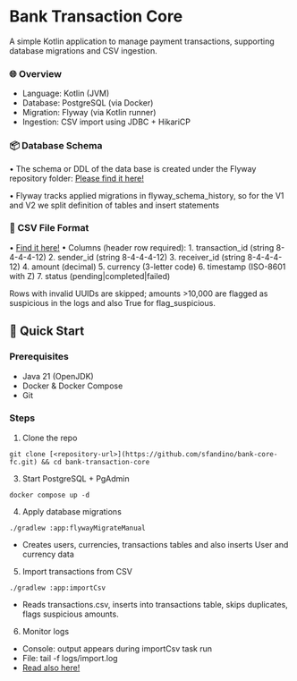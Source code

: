 # Bank Transaction Core

A simple Kotlin application to manage payment transactions, supporting database migrations and CSV ingestion.

### 🌐 Overview

- Language: Kotlin (JVM)
- Database: PostgreSQL (via Docker)
- Migration: Flyway (via Kotlin runner)
- Ingestion: CSV import using JDBC + HikariCP

### 📦 Database Schema

• The schema or DDL of the data base is created under the Flyway repository folder:
[Please find it here!](bank-core-fc/bank-transaction-core/app/src/main/resources/db/migration/V1__init.sql)
    
• Flyway tracks applied migrations in flyway_schema_history, so for the V1 and V2 we split definition of tables and insert statements

### 📄 CSV File Format

•	[Find it here!](app/src/main/resources/data/transactions.csv)
•	Columns (header row required):
	1.	transaction_id (string 8-4-4-4-12)
	2.	sender_id      (string 8-4-4-4-12)
	3.	receiver_id    (string 8-4-4-4-12)
	4.	amount         (decimal)
	5.	currency       (3-letter code)
	6.	timestamp      (ISO-8601 with Z)
	7.	status         (pending|completed|failed)

Rows with invalid UUIDs are skipped; amounts >10,000 are flagged as suspicious in the logs and also True for flag_suspicious.

## 🚀 Quick Start

### Prerequisites

- Java 21 (OpenJDK)
- Docker & Docker Compose
- Git

### Steps

1.	Clone the repo

```
git clone [<repository-url>](https://github.com/sfandino/bank-core-fc.git) && cd bank-transaction-core
```

3.	Start PostgreSQL + PgAdmin

```
docker compose up -d	
```

4.	Apply database migrations

```
./gradlew :app:flywayMigrateManual
```

- Creates users, currencies, transactions tables and also inserts User and currency data

5.	Import transactions from CSV

```
./gradlew :app:importCsv
```

- Reads transactions.csv, inserts into transactions table,
	skips duplicates, flags suspicious amounts.

6.	Monitor logs
- Console: output appears during importCsv task run
- File: tail -f logs/import.log
- [Read also here!](bank-core-fc/bank-transaction-core/app/logs/import.log)
